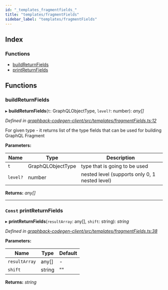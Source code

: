```yaml
---
id: "_templates_fragmentfields_"
title: "templates/fragmentFields"
sidebar_label: "templates/fragmentFields"
---
```


## Index

### Functions

* [buildReturnFields](_templates_fragmentfields_.md#buildreturnfields)
* [printReturnFields](_templates_fragmentfields_.md#const-printreturnfields)

## Functions

###  buildReturnFields

▸ **buildReturnFields**(`t`: GraphQLObjectType, `level?`: number): *any[]*

*Defined in [graphback-codegen-client/src/templates/fragmentFields.ts:12](https://github.com/aerogear/graphback/blob/bc616b51/packages/graphback-codegen-client/src/templates/fragmentFields.ts#L12)*

For given type - it returns list of the type fields that
can be used for building GraphQL Fragment

**Parameters:**

Name | Type | Description |
------ | ------ | ------ |
`t` | GraphQLObjectType | type that is going to be used |
`level?` | number | nested level (supports only 0, 1 nested level)  |

**Returns:** *any[]*

___

### `Const` printReturnFields

▸ **printReturnFields**(`resultArray`: any[], `shift`: string): *string*

*Defined in [graphback-codegen-client/src/templates/fragmentFields.ts:38](https://github.com/aerogear/graphback/blob/bc616b51/packages/graphback-codegen-client/src/templates/fragmentFields.ts#L38)*

**Parameters:**

Name | Type | Default |
------ | ------ | ------ |
`resultArray` | any[] | - |
`shift` | string | "" |

**Returns:** *string*
